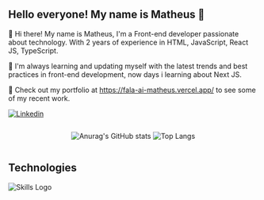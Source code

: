 ## Hello everyone! My name is Matheus 🥸
<p>👋 Hi there! My name is Matheus, I'm a Front-end developer passionate about technology. With 2 years of experience in HTML, JavaScript, React JS, TypeScript.

🌱 I'm always learning and updating myself with the latest trends and best practices in front-end development, now days i learning about Next JS.

🔗 Check out my portfolio at https://fala-ai-matheus.vercel.app/ to see some of my recent work.
</p>

[![Linkedin](https://img.shields.io/badge/LinkedIn-0077B5?style=for-the-badge&logo=linkedin&logoColor=white)](https://br.linkedin.com/in/matheus-fran%C3%A7a13)

<div style="display:flex; align-items:center; justify-content: center; gap: .6rem; ">

![Anurag's GitHub stats](https://github-readme-stats.vercel.app/api?username=FalaAiMatheus&show_icons=true&theme=codeSTACKr)
![Top Langs](https://github-readme-stats.vercel.app/api/top-langs/?username=FalaAiMatheus&layout=compact&theme=codeSTACKr)

</div>


## Technologies

<img src="https://skillicons.dev/icons?i=html,css,javascript,typescript,react,nextjs,nodejs" alt="Skills Logo"/>
